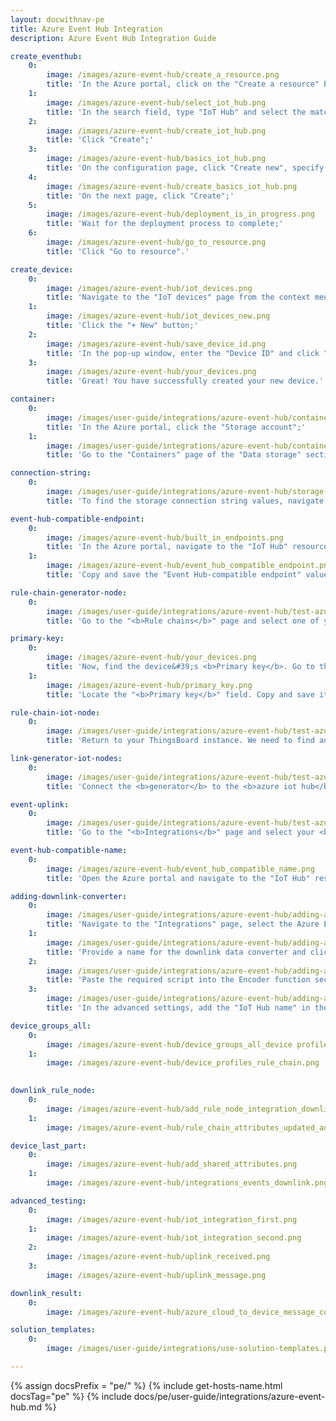 ```yaml
---
layout: docwithnav-pe
title: Azure Event Hub Integration
description: Azure Event Hub Integration Guide 

create_eventhub: 
    0: 
        image: /images/azure-event-hub/create_a_resource.png
        title: 'In the Azure portal, click on the "Create a resource" button;'
    1:
        image: /images/azure-event-hub/select_iot_hub.png
        title: 'In the search field, type "IoT Hub" and select the matching item from the list;'
    2:
        image: /images/azure-event-hub/create_iot_hub.png
        title: 'Click "Create";'
    3:
        image: /images/azure-event-hub/basics_iot_hub.png
        title: 'On the configuration page, click "Create new", specify the resource group and IoT hub name, then click "Review + create";'
    4:
        image: /images/azure-event-hub/create_basics_iot_hub.png
        title: 'On the next page, click "Create";'
    5:
        image: /images/azure-event-hub/deployment_is_in_progress.png
        title: 'Wait for the deployment process to complete;'
    6:
        image: /images/azure-event-hub/go_to_resource.png
        title: 'Click "Go to resource".'

create_device:
    0:
        image: /images/azure-event-hub/iot_devices.png
        title: 'Navigate to the "IoT devices" page from the context menu;'
    1:
        image: /images/azure-event-hub/iot_devices_new.png
        title: 'Click the "+ New" button;'
    2:
        image: /images/azure-event-hub/save_device_id.png
        title: 'In the pop-up window, enter the "Device ID" and click "Save";'
    3:
        image: /images/azure-event-hub/your_devices.png
        title: 'Great! You have successfully created your new device.'

container:
    0:
        image: /images/user-guide/integrations/azure-event-hub/container-1.png
        title: 'In the Azure portal, click the "Storage account";'
    1:
        image: /images/user-guide/integrations/azure-event-hub/container-2.png
        title: 'Go to the "Containers" page of the "Data storage" section. Here you will find the container. Save its name.'

connection-string:
    0:
        image: /images/user-guide/integrations/azure-event-hub/storage-connection-string-1.png
        title: 'To find the storage connection string values, navigate to the "Access keys" page in the "Security + networking" section.'

event-hub-compatible-endpoint:
    0:
        image: /images/azure-event-hub/built_in_endpoints.png
        title: 'In the Azure portal, navigate to the "IoT Hub" resource, and open the "Built-in endpoints" page from the context menu;'
    1:
        image: /images/azure-event-hub/event_hub_compatible_endpoint.png
        title: 'Copy and save the "Event Hub-compatible endpoint" value.'

rule-chain-generator-node:
    0: 
        image: /images/user-guide/integrations/azure-event-hub/test-azure-event-hub-integration-1-pe.png
        title: 'Go to the "<b>Rule chains</b>" page and select one of your rule chains. In the search nodes field, type &#39;gen&#39; to find the <b>generator</b> node in the menu. Drag it onto the canvas. In the pop-up window, specify the <b>name</b> of the generator, the <b>number of messages</b>, and the <b>generate function</b> (you can use our example). Finally, click "<b>Add</b>";'

primary-key:
    0: 
        image: /images/azure-event-hub/your_devices.png
        title: 'Now, find the device&#39;s <b>Primary key</b>. Go to the Azure portal, navigate to the <b>IoT devices</b> tab, and select your device;'
    1: 
        image: /images/azure-event-hub/primary_key.png
        title: 'Locate the "<b>Primary key</b>" field. Copy and save it for later use.'

rule-chain-iot-node:
    0:
        image: /images/user-guide/integrations/azure-event-hub/test-azure-event-hub-integration-2-pe.png
        title: 'Return to your ThingsBoard instance. We need to find another rule node. Type &#39;iot&#39; in the search nodes field and select the <b>azure iot hub</b> node. Drag it onto the canvas. In the pop-up window, specify the <b>node name</b>, replace <b>&#60;device_id&#62;</b> in the <b>Topic</b> with your Device Name, and enter the <b>Hostname</b> by retrieving it from the "<b>IoT Hub</b>" resource in the Azure portal. Enter the Device Name as the <b>Device ID</b> and add the <b>SAS Key</b> (<b>Primary Key</b>) that we previously copied from the device credentials. If you need to monitor events, enable Debug mode;'

link-generator-iot-nodes:
    0:
        image: /images/user-guide/integrations/azure-event-hub/test-azure-event-hub-integration-3-pe.png
        title: 'Connect the <b>generator</b> to the <b>azure iot hub</b>. Tap on the right grey circle of "<b>generator</b>" node and drag this circle to the left side of the <b>azure iot hub</b> node. Select the "<b>Success</b>" link and click "<b>Add</b>". <b>Save</b> the rule chain, and go to the integration;'

event-uplink:
    0:
        image: /images/user-guide/integrations/azure-event-hub/test-azure-event-hub-integration-4-pe.png
        title: 'Go to the "<b>Integrations</b>" page and select your <b>Azure Event Hub integration</b>. If you see a message of type "Uplink" in the "Events" section of your integration, everything is working correctly.'

event-hub-compatible-name:
    0:
        image: /images/azure-event-hub/event_hub_compatible_name.png
        title: 'Open the Azure portal and navigate to the "IoT Hub" resource. Go to the "Built-in endpoints" page from the context menu. Find and copy the value of "Event Hub-compatible name" — this represents the IoT Hub name.'

adding-downlink-converter:
    0:
        image: /images/user-guide/integrations/azure-event-hub/adding-azure-event-hub-downlink-converter-1-pe.png
        title: 'Navigate to the "Integrations" page, select the Azure Event Hub integration to open its details, and click the "pencil" icon to enter editing mode;'
    1:
        image: /images/user-guide/integrations/azure-event-hub/adding-azure-event-hub-downlink-converter-2-pe.png
        title: 'Provide a name for the downlink data converter and click "Create new converter";'
    2:
        image: /images/user-guide/integrations/azure-event-hub/adding-azure-event-hub-downlink-converter-3-pe.png
        title: 'Paste the required script into the Encoder function section. Click "Add";'
    3:
        image: /images/user-guide/integrations/azure-event-hub/adding-azure-event-hub-downlink-converter-4-pe.png
        title: 'In the advanced settings, add the "IoT Hub name" in the corresponding field. Click "Apply changes" to save the configuration.'

device_groups_all:
    0:
        image: /images/azure-event-hub/device_groups_all_device profile.png
    1:
        image: /images/azure-event-hub/device_profiles_rule_chain.png
        

downlink_rule_node:
    0:
        image: /images/azure-event-hub/add_rule_node_integration_downlink.png
    1:
        image: /images/azure-event-hub/rule_chain_attributes_updated_and_downlink.png

device_last_part:
    0:
        image: /images/azure-event-hub/add_shared_attributes.png
    1:
        image: /images/azure-event-hub/integrations_events_downlink.png

advanced_testing:
    0:
        image: /images/azure-event-hub/iot_integration_first.png
    1:
        image: /images/azure-event-hub/iot_integration_second.png
    2:
        image: /images/azure-event-hub/uplink_received.png
    3:
        image: /images/azure-event-hub/uplink_message.png

downlink_result:
    0:
        image: /images/azure-event-hub/azure_cloud_to_device_message_count.png

solution_templates:
    0:
        image: /images/user-guide/integrations/use-solution-templates.png

---
```

{% assign docsPrefix = "pe/" %}
{% include get-hosts-name.html docsTag="pe" %}
{% include docs/pe/user-guide/integrations/azure-event-hub.md %}
